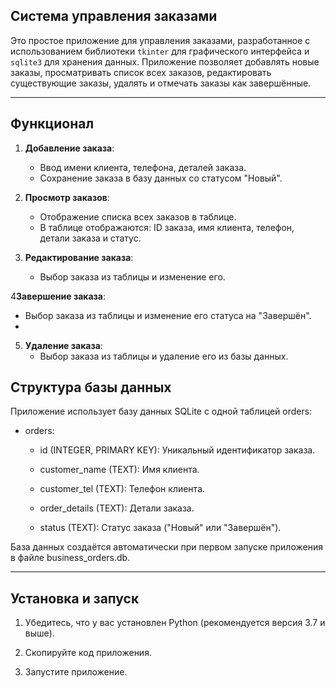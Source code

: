 
## Система управления заказами

Это простое приложение для управления заказами, разработанное с использованием библиотеки `tkinter` для графического интерфейса и `sqlite3` для хранения данных. Приложение позволяет добавлять новые заказы, просматривать список всех заказов, редактировать существующие заказы, удалять и отмечать заказы как завершённые.

---

## Функционал

1. **Добавление заказа**:
   - Ввод имени клиента, телефона, деталей заказа.
   - Сохранение заказа в базу данных со статусом "Новый".

2. **Просмотр заказов**:
   - Отображение списка всех заказов в таблице.
   - В таблице отображаются: ID заказа, имя клиента, телефон, детали заказа и статус.

3. **Редактирование заказа**:
   - Выбор заказа из таблицы и изменение его.

4**Завершение заказа**:
   - Выбор заказа из таблицы и изменение его статуса на "Завершён".
   - 
5. **Удаление заказа**:
   - Выбор заказа из таблицы и удаление его из базы данных.

## Структура базы данных
Приложение использует базу данных SQLite с одной таблицей orders:

- orders:

  - id (INTEGER, PRIMARY KEY): Уникальный идентификатор заказа.

  - customer_name (TEXT): Имя клиента.

  - customer_tel (TEXT): Телефон клиента.

  - order_details (TEXT): Детали заказа.

  - status (TEXT): Статус заказа ("Новый" или "Завершён").

База данных создаётся автоматически при первом запуске приложения в файле business_orders.db.


---

## Установка и запуск

1. Убедитесь, что у вас установлен Python (рекомендуется версия 3.7 и выше).

2. Скопируйте код приложения.

3. Запустите приложение.
  